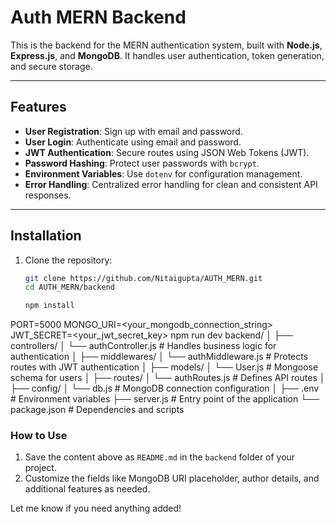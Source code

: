 # Auth MERN Backend

This is the backend for the MERN authentication system, built with **Node.js**, **Express.js**, and **MongoDB**. It handles user authentication, token generation, and secure storage.

---

## Features

- **User Registration**: Sign up with email and password.
- **User Login**: Authenticate using email and password.
- **JWT Authentication**: Secure routes using JSON Web Tokens (JWT).
- **Password Hashing**: Protect user passwords with `bcrypt`.
- **Environment Variables**: Use `dotenv` for configuration management.
- **Error Handling**: Centralized error handling for clean and consistent API responses.

---

## Installation

1. Clone the repository:
   ```bash
   git clone https://github.com/Nitaigupta/AUTH_MERN.git
   cd AUTH_MERN/backend

   npm install
PORT=5000
MONGO_URI=<your_mongodb_connection_string>
JWT_SECRET=<your_jwt_secret_key>
npm run dev
backend/
│
├── controllers/
│   └── authController.js   # Handles business logic for authentication
│
├── middlewares/
│   └── authMiddleware.js   # Protects routes with JWT authentication
│
├── models/
│   └── User.js             # Mongoose schema for users
│
├── routes/
│   └── authRoutes.js       # Defines API routes
│
├── config/
│   └── db.js               # MongoDB connection configuration
│
├── .env                    # Environment variables
├── server.js               # Entry point of the application
└── package.json            # Dependencies and scripts


### How to Use
1. Save the content above as `README.md` in the `backend` folder of your project.
2. Customize the fields like MongoDB URI placeholder, author details, and additional features as needed.

Let me know if you need anything added!

